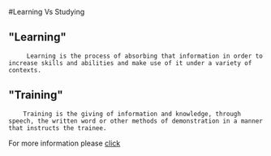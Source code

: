 #Learning Vs Studying  
## "Learning"
         Learning is the process of absorbing that information in order to increase skills and abilities and make use of it under a variety of contexts.
## "Training"
        Training is the giving of information and knowledge, through speech, the written word or other methods of demonstration in a manner that instructs the trainee. 
For more information please [click](https://www.talentlms.com/elearning/learning-vs-training) 